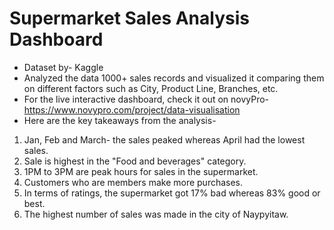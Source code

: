 # Supermarket Sales Analysis Dashboard
* Dataset by- Kaggle
* Analyzed the data 1000+ sales records and visualized it comparing them on different factors such as City, Product Line, Branches, etc.
* For the live interactive dashboard, check it out on novyPro- https://www.novypro.com/project/data-visualisation
* Here are the key takeaways from the analysis-

1. Jan, Feb and March- the sales peaked whereas April had the lowest sales.
2. Sale is highest in the "Food and beverages" category.
3. 1PM to 3PM are peak hours for sales in the supermarket.
4. Customers who are members make more purchases.
5. In terms of ratings, the supermarket got 17% bad whereas 83% good or best.
6. The highest number of sales was made in the city of Naypyitaw.
